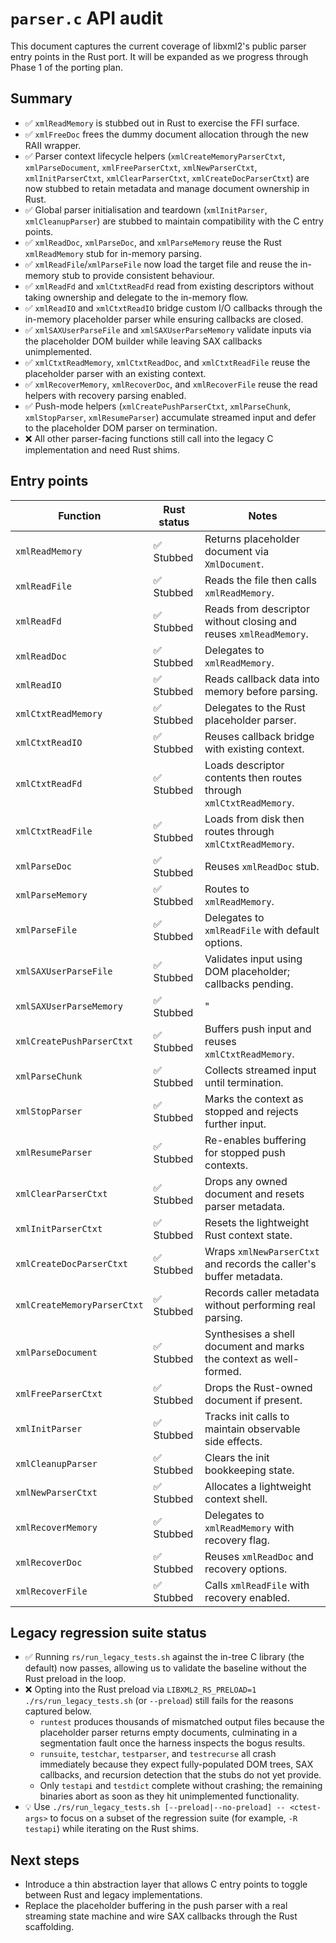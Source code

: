 # `parser.c` API audit

This document captures the current coverage of libxml2's public parser entry points in the Rust port. It will be expanded as we
progress through Phase 1 of the porting plan.

## Summary
- :white_check_mark: `xmlReadMemory` is stubbed out in Rust to exercise the FFI surface.
- :white_check_mark: `xmlFreeDoc` frees the dummy document allocation through the new RAII wrapper.
- :white_check_mark: Parser context lifecycle helpers (`xmlCreateMemoryParserCtxt`, `xmlParseDocument`, `xmlFreeParserCtxt`, `xmlNewParserCtxt`, `xmlInitParserCtxt`, `xmlClearParserCtxt`, `xmlCreateDocParserCtxt`) are now stubbed to retain metadata and manage document ownership in Rust.
- :white_check_mark: Global parser initialisation and teardown (`xmlInitParser`, `xmlCleanupParser`) are stubbed to maintain compatibility with the C entry points.
- :white_check_mark: `xmlReadDoc`, `xmlParseDoc`, and `xmlParseMemory` reuse the Rust `xmlReadMemory` stub for in-memory parsing.
- :white_check_mark: `xmlReadFile`/`xmlParseFile` now load the target file and reuse the in-memory stub to provide consistent behaviour.
- :white_check_mark: `xmlReadFd` and `xmlCtxtReadFd` read from existing descriptors without taking ownership and delegate to the in-memory flow.
- :white_check_mark: `xmlReadIO` and `xmlCtxtReadIO` bridge custom I/O callbacks through the in-memory placeholder parser while ensuring callbacks are closed.
- :white_check_mark: `xmlSAXUserParseFile` and `xmlSAXUserParseMemory` validate inputs via the placeholder DOM builder while leaving SAX callbacks unimplemented.
- :white_check_mark: `xmlCtxtReadMemory`, `xmlCtxtReadDoc`, and `xmlCtxtReadFile` reuse the placeholder parser with an existing context.
- :white_check_mark: `xmlRecoverMemory`, `xmlRecoverDoc`, and `xmlRecoverFile` reuse the read helpers with recovery parsing enabled.
- :white_check_mark: Push-mode helpers (`xmlCreatePushParserCtxt`, `xmlParseChunk`, `xmlStopParser`, `xmlResumeParser`) accumulate streamed input and defer to the placeholder DOM parser on termination.
- :x: All other parser-facing functions still call into the legacy C implementation and need Rust shims.

## Entry points

| Function | Rust status | Notes |
| --- | --- | --- |
| `xmlReadMemory` | ✅ Stubbed | Returns placeholder document via `XmlDocument`. |
| `xmlReadFile` | ✅ Stubbed | Reads the file then calls `xmlReadMemory`. |
| `xmlReadFd` | ✅ Stubbed | Reads from descriptor without closing and reuses `xmlReadMemory`. |
| `xmlReadDoc` | ✅ Stubbed | Delegates to `xmlReadMemory`. |
| `xmlReadIO` | ✅ Stubbed | Reads callback data into memory before parsing. |
| `xmlCtxtReadMemory` | ✅ Stubbed | Delegates to the Rust placeholder parser. |
| `xmlCtxtReadIO` | ✅ Stubbed | Reuses callback bridge with existing context. |
| `xmlCtxtReadFd` | ✅ Stubbed | Loads descriptor contents then routes through `xmlCtxtReadMemory`. |
| `xmlCtxtReadFile` | ✅ Stubbed | Loads from disk then routes through `xmlCtxtReadMemory`. |
| `xmlParseDoc` | ✅ Stubbed | Reuses `xmlReadDoc` stub. |
| `xmlParseMemory` | ✅ Stubbed | Routes to `xmlReadMemory`. |
| `xmlParseFile` | ✅ Stubbed | Delegates to `xmlReadFile` with default options. |
| `xmlSAXUserParseFile` | ✅ Stubbed | Validates input using DOM placeholder; callbacks pending. |
| `xmlSAXUserParseMemory` | ✅ Stubbed | " |
| `xmlCreatePushParserCtxt` | ✅ Stubbed | Buffers push input and reuses `xmlCtxtReadMemory`. |
| `xmlParseChunk` | ✅ Stubbed | Collects streamed input until termination. |
| `xmlStopParser` | ✅ Stubbed | Marks the context as stopped and rejects further input. |
| `xmlResumeParser` | ✅ Stubbed | Re-enables buffering for stopped push contexts. |
| `xmlClearParserCtxt` | ✅ Stubbed | Drops any owned document and resets parser metadata. |
| `xmlInitParserCtxt` | ✅ Stubbed | Resets the lightweight Rust context state. |
| `xmlCreateDocParserCtxt` | ✅ Stubbed | Wraps `xmlNewParserCtxt` and records the caller's buffer metadata. |
| `xmlCreateMemoryParserCtxt` | ✅ Stubbed | Records caller metadata without performing real parsing. |
| `xmlParseDocument` | ✅ Stubbed | Synthesises a shell document and marks the context as well-formed. |
| `xmlFreeParserCtxt` | ✅ Stubbed | Drops the Rust-owned document if present. |
| `xmlInitParser` | ✅ Stubbed | Tracks init calls to maintain observable side effects. |
| `xmlCleanupParser` | ✅ Stubbed | Clears the init bookkeeping state. |
| `xmlNewParserCtxt` | ✅ Stubbed | Allocates a lightweight context shell. |
| `xmlRecoverMemory` | ✅ Stubbed | Delegates to `xmlReadMemory` with recovery flag. |
| `xmlRecoverDoc` | ✅ Stubbed | Reuses `xmlReadDoc` and recovery options. |
| `xmlRecoverFile` | ✅ Stubbed | Calls `xmlReadFile` with recovery enabled. |

## Legacy regression suite status

- :white_check_mark: Running `rs/run_legacy_tests.sh` against the in-tree C library (the default) now passes, allowing us to validate the baseline without the Rust preload in the loop.
- :x: Opting into the Rust preload via `LIBXML2_RS_PRELOAD=1 ./rs/run_legacy_tests.sh` (or `--preload`) still fails for the reasons captured below.
  - `runtest` produces thousands of mismatched output files because the placeholder parser returns empty documents, culminating in a segmentation fault once the harness inspects the bogus results.
  - `runsuite`, `testchar`, `testparser`, and `testrecurse` all crash immediately because they expect fully-populated DOM trees, SAX callbacks, and recursion detection that the stubs do not yet provide.
  - Only `testapi` and `testdict` complete without crashing; the remaining binaries abort as soon as they hit unimplemented functionality.
- :bulb: Use `./rs/run_legacy_tests.sh [--preload|--no-preload] -- <ctest-args>` to focus on a subset of the regression suite (for example, `-R testapi`) while iterating on the Rust shims.

## Next steps
- Introduce a thin abstraction layer that allows C entry points to toggle between Rust and legacy implementations.
- Replace the placeholder buffering in the push parser with a real streaming state machine and wire SAX callbacks through the Rust scaffolding.
